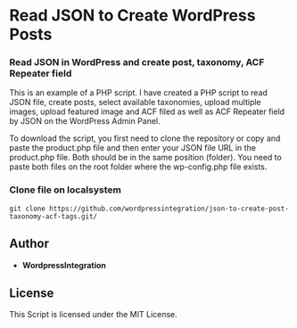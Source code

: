 # Read JSON to Create WordPress Posts

### Read JSON in WordPress and create post, taxonomy, ACF Repeater field</h1>

<p>This is an example of a PHP script. I have created a PHP script to read JSON file, create posts, select available taxonomies, upload multiple images, upload featured image and ACF filed as well as ACF Repeater field by JSON on the WordPress Admin Panel.</p>

<p>To download the script, you first need to clone the repository or copy and paste the product.php file and then enter your JSON file URL in the product.php file. Both should be in the same position (folder). You need to paste both files on the root folder where the wp-config.php file exists.</p>


### Clone file on localsystem

```
git clone https://github.com/wordpressintegration/json-to-create-post-taxonomy-acf-tags.git/
```

## Author

* **WordpressIntegration** 


## License

This Script is licensed under the MIT License.
